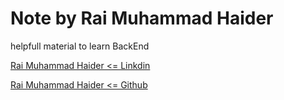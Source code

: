 # Note by Rai Muhammad Haider
helpfull material to learn BackEnd

[Rai Muhammad Haider <= Linkdin](https://www.linkedin.com/in/raimuahmmadhaider/)

 [Rai Muhammad Haider <= Github](https://github.com/RaiMuhammadHaider)

